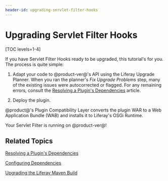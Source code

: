 ```yaml
---
header-id: upgrading-servlet-filter-hooks
---
```


# Upgrading Servlet Filter Hooks

[TOC levels=1-4]

If you have Servlet Filter Hooks ready to be upgraded, this tutorial's for you.
The process is quite simple:

1.  Adapt your code to @product-ver@'s API using the Liferay Upgrade Planner. When
    you ran the planner's *Fix Upgrade Problems* step, many of the existing
    issues were autocorrected or flagged. For any remaining errors, consult the
    [Resolving a Plugin's Dependencies](/docs/7-1/tutorials/-/knowledge_base/t/resolving-a-plugins-dependencies)
    article.

2.  Deploy the plugin.

@product@'s Plugin Compatibility Layer converts the plugin WAR to a Web
Application Bundle (WAB) and installs it to Liferay's OSGi Runtime. 

Your Servlet Filter is running on @product-ver@!

## Related Topics

[Resolving a Plugin's Dependencies](/docs/7-1/tutorials/-/knowledge_base/t/resolving-a-plugins-dependencies)

[Configuring Dependencies](/docs/7-1/tutorials/-/knowledge_base/t/configuring-dependencies)

[Upgrading the Liferay Maven Build](/docs/7-1/tutorials/-/knowledge_base/t/upgrading-the-liferay-maven-build)
